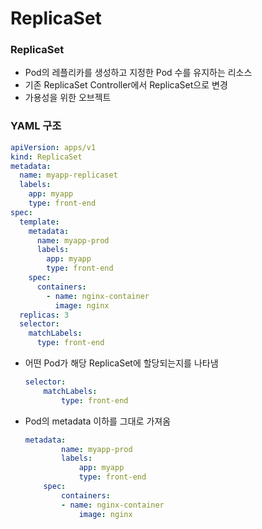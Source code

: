 # ReplicaSet

### ReplicaSet

- Pod의 레플리카를 생성하고 지정한 Pod 수를 유지하는 리소스
- 기존 ReplicaSet Controller에서 ReplicaSet으로 변경
- 가용성을 위한 오브젝트

### YAML 구조

```yaml
apiVersion: apps/v1
kind: ReplicaSet
metadata:
  name: myapp-replicaset
  labels:
    app: myapp
    type: front-end
spec:
  template:
    metadata:
      name: myapp-prod
      labels:
        app: myapp
        type: front-end
    spec:
      containers:
        - name: nginx-container
          image: nginx
  replicas: 3
  selector:
    matchLabels:
      type: front-end
```
- 어떤 Pod가 해당 ReplicaSet에 할당되는지를 나타냄
    ```yaml
    selector:
        matchLabels:
            type: front-end
    ```
- Pod의 metadata 이하를 그대로 가져옴
    ```yaml
    metadata:
			name: myapp-prod
			labels:
				app: myapp
				type: front-end
		spec:
			containers:
			- name: nginx-container
				image: nginx
    ```